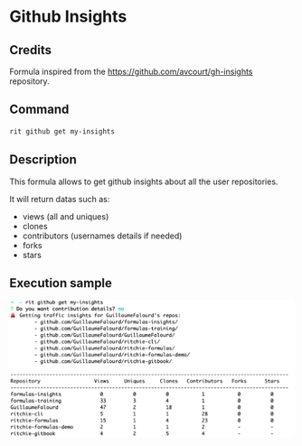 # Github Insights

## Credits

Formula inspired from the https://github.com/avcourt/gh-insights repository.

## Command

```bash
rit github get my-insights
```

## Description

This formula allows to get github insights about all the user repositories. 

It will return datas such as:
- views (all and uniques)
- clones
- contributors (usernames details if needed)
- forks
- stars

## Execution sample

<img class="special-img-class" src="/github/get/my-insights/docs/img/rit-github-my-insights-sample.png" />
